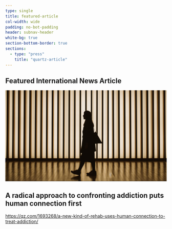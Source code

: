 ```yaml
---
type: single
title: featured-article
col-width: wide
padding: no-bot-padding
header: subnav-header
white-bg: true
section-bottom-border: true
sections:
  - type: "press"
    title: "quartz-article"
---
```


## <span class="emphasized-header">Featured International News Article</span>

<article class="press white" style="padding: 0px; border-bottom: none">
  <div class="container clearfix">
    <div class="row">
      <div class="col-md-12 bottommargin">
        <div class="clearfix">
          <div class="press-image">
            <img src="/assets/images/press-radical-approach-addiction.jpg" alt="Event">
          </div>
          <div class="press-content text-left">
            <h2>A radical approach to confronting addiction puts human connection first</h2>
            <p>
              <a href="https://qz.com/1693268/a-new-kind-of-rehab-uses-human-connection-to-treat-addiction/">
              https://qz.com/1693268/a-new-kind-of-rehab-uses-human-connection-to-treat-addiction/</a>
            </p>
          </div>
        </div>
      </div>
    </div>
  </div>
</article>
